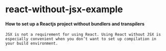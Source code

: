 # react-without-jsx-example
#### How to set up a Reactjs project without bundlers and transpilers

```JSX is not a requirement for using React. Using React without JSX is especially convenient when you don’t want to set up compilation in your build environment.```

